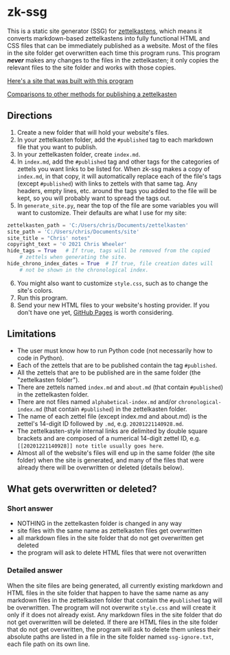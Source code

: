 # zk-ssg

This is a static site generator (SSG) for [zettelkastens](https://blog.viktomas.com/posts/slip-box/), which means it converts markdown-based zettelkastens into fully functional HTML and CSS files that can be immediately published as a website. Most of the files in the site folder get overwritten each time this program runs. This program **_never_** makes any changes to the files in the zettelkasten; it only copies the relevant files to the site folder and works with those copies.

[Here's a site that was built with this program](https://wheelercj.github.io/notes/)

[Comparisons to other methods for publishing a zettelkasten](https://wheelercj.github.io/notes/20210510123255.html)

## Directions
1. Create a new folder that will hold your website's files.
2. In your zettelkasten folder, add the `#published` tag to each markdown file that you want to publish.
3. In your zettelkasten folder, create `index.md`.
4. In `index.md`, add the `#published` tag and other tags for the categories of zettels you want links to be listed for. When zk-ssg makes a copy of `index.md`, in that copy, it will automatically replace each of the file's tags (except `#published`) with links to zettels with that same tag. Any headers, empty lines, etc. around the tags you added to the file will be kept, so you will probably want to spread the tags out.
5. In `generate_site.py`, near the top of the file are some variables you will want to customize. Their defaults are what I use for my site:
```python
zettelkasten_path = 'C:/Users/chris/Documents/zettelkasten'
site_path = 'C:/Users/chris/Documents/site'
site_title = "Chris' notes"
copyright_text = '© 2021 Chris Wheeler'
hide_tags = True   # If true, tags will be removed from the copied 
    # zettels when generating the site.
hide_chrono_index_dates = True  # If true, file creation dates will
    # not be shown in the chronological index.
```
6. You might also want to customize `style.css`, such as to change the site's colors.
7. Run this program.
8. Send your new HTML files to your website's hosting provider. If you don't have one yet, [GitHub Pages](https://pages.github.com/) is worth considering.

## Limitations
* The user must know how to run Python code (not necessarily how to code in Python).
* Each of the zettels that are to be published contain the tag `#published`.
* All the zettels that are to be published are in the same folder (the "zettelkasten folder").
* There are zettels named `index.md` and `about.md` (that contain `#published`) in the zettelkasten folder.
* There are not files named `alphabetical-index.md` and/or `chronological-index.md` (that contain `#published`) in the zettelkasten folder.
* The name of each zettel file (except index.md and about.md) is the zettel's 14-digit ID followed by `.md`, e.g. `20201221140928.md`.
* The zettelkasten-style internal links are delimited by double square brackets and are composed of a numerical 14-digit zettel ID, e.g. `[[20201221140928]] note title usually goes here`.
* Almost all of the website's files will end up in the same folder (the site folder) when the site is generated, and many of the files that were already there will be overwritten or deleted (details below).

## What gets overwritten or deleted?
### Short answer
* NOTHING in the zettelkasten folder is changed in any way
* site files with the same name as zettelkasten files get overwritten
* all markdown files in the site folder that do not get overwritten get deleted
* the program will ask to delete HTML files that were not overwritten

### Detailed answer
When the site files are being generated, all currently existing markdown and HTML files in the site folder that happen to have the same name as any markdown files in the zettelkasten folder that contain the `#published` tag will be overwritten. The program will not overwrite `style.css` and will create it only if it does not already exist. Any markdown files in the site folder that do not get overwritten will be deleted. If there are HTML files in the site folder that do not get overwritten, the program will ask to delete them unless their absolute paths are listed in a file in the site folder named `ssg-ignore.txt`, each file path on its own line.
